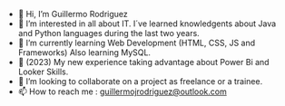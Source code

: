- 👋 Hi, I’m Guillermo Rodriguez
- 👀 I’m interested in all about IT. I´ve learned knowledgents about Java and Python languages during the last two years.  
- 🌱 I’m currently learning Web Development (HTML, CSS, JS and Frameworks) Also learning MySQL.
- 🌱 (2023) My new experience taking advantage about Power Bi and Looker Skills. 
- 💞️ I’m looking to collaborate on a project as freelance or a trainee.
- 📫 How to reach me : guillermojrodriguez@outlook.com


